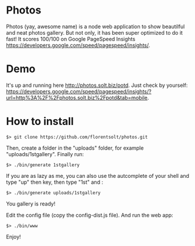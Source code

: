 # Photos

Photos (yay, awesome name) is a node web application to show beautilful and neat photos gallery.
But not only, it has been super optimized to do it fast! 
It scores 100/100 on Google PageSpeed Insights https://developers.google.com/speed/pagespeed/insights/.

# Demo

It's up and running here http://photos.solt.biz/potd.
Just check by yourself: https://developers.google.com/speed/pagespeed/insights/?url=http%3A%2F%2Fphotos.solt.biz%2Fpotd&tab=mobile.

# How to install

    $> git clone https://github.com/florentsolt/photos.git

Then, create a folder in the "uploads" folder, for example "uploads/1stgallery".
Finally run:

    $> ./bin/generate 1stgallery

If you are as lazy as me, you can also use the autcomplete of your shell and type "up" then <Tab> key, then type "1st" and <Tab>:

    $> ./bin/generate uploads/1stgallery

You gallery is ready!

Edit the config file (copy the config-dist.js file).
And run the web app:

    $> ./bin/www

Enjoy!